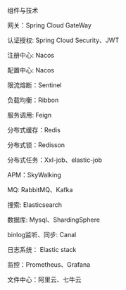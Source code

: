 组件与技术

网关：Spring Cloud GateWay

认证授权: Spring Cloud Security、JWT

注册中心: Nacos

配置中心: Nacos

限流熔断：Sentinel

负载均衡：Ribbon

服务调用: Feign

分布式缓存：Redis

分布式锁：Redisson

分布式任务：Xxl-job、elastic-job

APM：SkyWalking

MQ: RabbitMQ、Kafka

搜索: Elasticsearch

数据库: Mysql、ShardingSphere

binlog监听、同步: Canal

日志系统： Elastic stack

监控：Prometheus、Grafana

文件中心：阿里云、七牛云


